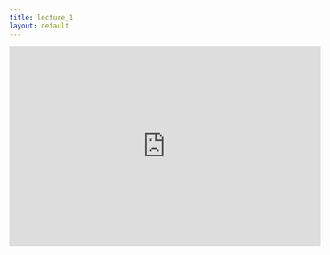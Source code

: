 ```yaml
---
title: lecture_1
layout: default
---
```


<iframe width="560" height="360"
src="https://media.ed.ac.uk/id/1_h5x7g8lt"
frameborder="0"
allow="accelerometer; autoplay; encrypted-media; gyroscope; picture-in-picture"
allowfullscreen></iframe>
